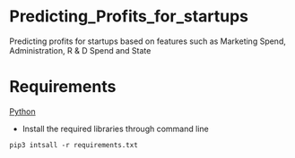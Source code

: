 # Predicting_Profits_for_startups
Predicting profits for startups based on features such as Marketing Spend, Administration, R &amp; D Spend and State

# Requirements
[Python](https://www.python.org/downloads/)

* Install the required libraries through command line

`pip3 intsall -r requirements.txt`
